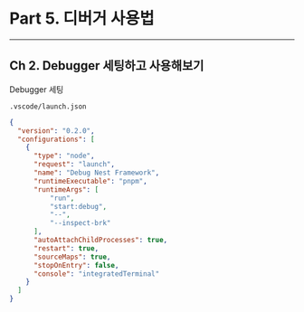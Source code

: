 # Part 5. 디버거 사용법

---

## Ch 2. Debugger 세팅하고 사용해보기

Debugger 세팅

`.vscode/launch.json`

```json
{
  "version": "0.2.0",
  "configurations": [
    {
      "type": "node",
      "request": "launch",
      "name": "Debug Nest Framework",
      "runtimeExecutable": "pnpm",
      "runtimeArgs": [
          "run",
          "start:debug",
          "--",
          "--inspect-brk"
      ],
      "autoAttachChildProcesses": true,
      "restart": true,
      "sourceMaps": true,
      "stopOnEntry": false,
      "console": "integratedTerminal"
    }
  ]
}
```
